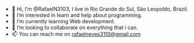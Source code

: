 - 👋 Hi, I’m @RafaelN3103, I live in Rio Grande do Sul, São Leopoldo, Brazil. 
- 👀 I’m interested in learn and help about programming.
- 🌱 I’m currently learning Web development.
- 💞️ I’m looking to collaborate on everything that i can.
- 📫 You can reach me on rafaelneves3110@gmail.com
